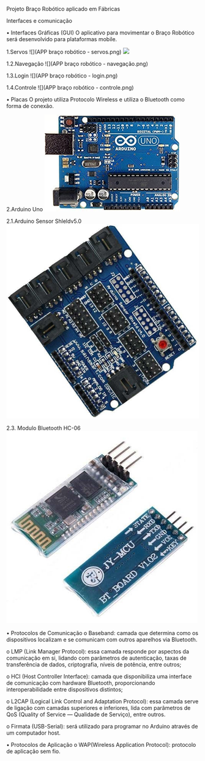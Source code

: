 Projeto 
Braço Robótico aplicado em Fábricas
                         

Interfaces e comunicação


•	Interfaces Gráficas (GUI)
   O aplicativo para movimentar o Braço Robótico será desenvolvido para plataformas mobile.

1.Servos
![](APP braço robótico - servos.png)
![](4dof-robot.jpg)

1.2.Navegação
 ![](APP braço robótico - navegação.png)

1.3.Login
![](APP braço robótico - login.png)

 

1.4.Controle
 ![](APP braço robótico - controle.png)


•	Placas 
O projeto utiliza Protocolo Wireless e utiliza o Bluetooth como forma de conexão.

2.Arduino Uno
	  ![](arduino.jpg)
	  
2.1.Arduino  Sensor  Shleldv5.0
  ![](arduinov5.jpg)
	  
2.3. Modulo Bluetooth HC-06
  ![](blue.jpg)
  
•	Protocolos de Comunicação 
o	Baseband: camada que determina como os dispositivos localizam e se comunicam com outros aparelhos via Bluetooth.

o	LMP (Link Manager Protocol): essa camada responde por aspectos da comunicação em si, lidando com parâmetros de autenticação, taxas de transferência de dados, criptografia, níveis de potência, entre outros;

o	HCI (Host Controller Interface): camada que disponibiliza uma interface de comunicação com hardware Bluetooth, proporcionando interoperabilidade entre dispositivos distintos;

o	L2CAP (Logical Link Control and Adaptation Protocol): essa camada serve de ligação com camadas superiores e inferiores, lida com parâmetros de QoS (Quality of Service — Qualidade de Serviço), entre outros.

o	Firmata (USB-Serial): será utilizado para programar no Arduino através de um computador host.  


•	Protocolos de Aplicação 
o	WAP(Wireless Application Protocol): protocolo de aplicação sem fio. 
